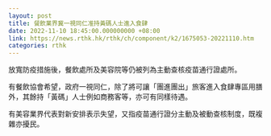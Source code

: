 ```yaml
---
layout: post
title: 餐飲業界冀一視同仁准持黃碼人士進入食肆
date: 2022-11-10 18:45:00.000000000 +08:00
link: https://news.rthk.hk/rthk/ch/component/k2/1675053-20221110.htm
categories: rthk
---
```


放寬防疫措施後，餐飲處所及美容院等仍被列為主動查核疫苗通行證處所。

有餐飲協會希望，政府一視同仁，除了將可讓「團進團出」旅客進入食肆專區用膳外，其餘持「黃碼」人士例如商務客等，亦可有同樣待遇。

有美容業界代表對新安排表示失望，又指疫苗通行證分主動及被動查核制度，既複雜亦擾民。
